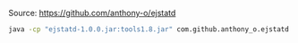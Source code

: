 Source: https://github.com/anthony-o/ejstatd

```bash
java -cp "ejstatd-1.0.0.jar:tools1.8.jar" com.github.anthony_o.ejstatd.EJstatd -pr2222 -ph2223 -pv2224
```